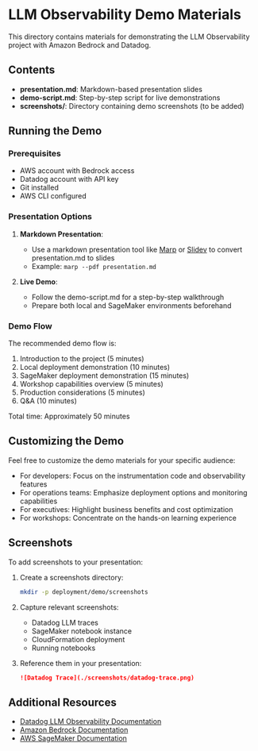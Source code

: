 # LLM Observability Demo Materials

This directory contains materials for demonstrating the LLM Observability project with Amazon Bedrock and Datadog.

## Contents

- **presentation.md**: Markdown-based presentation slides
- **demo-script.md**: Step-by-step script for live demonstrations
- **screenshots/**: Directory containing demo screenshots (to be added)

## Running the Demo

### Prerequisites

- AWS account with Bedrock access
- Datadog account with API key
- Git installed
- AWS CLI configured

### Presentation Options

1. **Markdown Presentation**:
   - Use a markdown presentation tool like [Marp](https://marp.app/) or [Slidev](https://sli.dev/) to convert presentation.md to slides
   - Example: `marp --pdf presentation.md`

2. **Live Demo**:
   - Follow the demo-script.md for a step-by-step walkthrough
   - Prepare both local and SageMaker environments beforehand

### Demo Flow

The recommended demo flow is:

1. Introduction to the project (5 minutes)
2. Local deployment demonstration (10 minutes)
3. SageMaker deployment demonstration (15 minutes)
4. Workshop capabilities overview (5 minutes)
5. Production considerations (5 minutes)
6. Q&A (10 minutes)

Total time: Approximately 50 minutes

## Customizing the Demo

Feel free to customize the demo materials for your specific audience:

- For developers: Focus on the instrumentation code and observability features
- For operations teams: Emphasize deployment options and monitoring capabilities
- For executives: Highlight business benefits and cost optimization
- For workshops: Concentrate on the hands-on learning experience

## Screenshots

To add screenshots to your presentation:

1. Create a screenshots directory:
   ```bash
   mkdir -p deployment/demo/screenshots
   ```

2. Capture relevant screenshots:
   - Datadog LLM traces
   - SageMaker notebook instance
   - CloudFormation deployment
   - Running notebooks

3. Reference them in your presentation:
   ```markdown
   ![Datadog Trace](./screenshots/datadog-trace.png)
   ```

## Additional Resources

- [Datadog LLM Observability Documentation](https://docs.datadoghq.com/llm_observability/)
- [Amazon Bedrock Documentation](https://docs.aws.amazon.com/bedrock/)
- [AWS SageMaker Documentation](https://docs.aws.amazon.com/sagemaker/)
